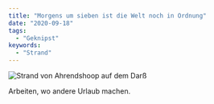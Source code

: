 ```yaml
---
title: "Morgens um sieben ist die Welt noch in Ordnung"
date: "2020-09-18"
tags:
  - "Geknipst"
keywords:
  - "Strand"
---
```


![Strand von Ahrendshoop auf dem Darß](/images/A82F569B-7DF5-4AEC-BCEA-5FB1C6F8FC56-1024x768.jpeg)

Arbeiten, wo andere Urlaub machen.
